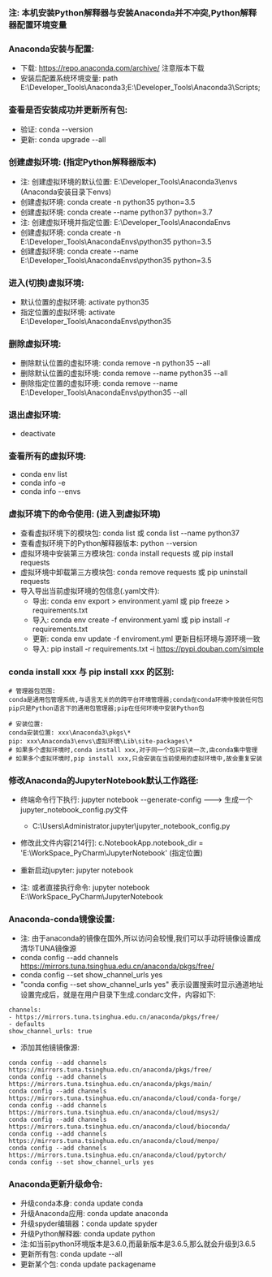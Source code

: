 ### 注: 本机安装Python解释器与安装Anaconda并不冲突,Python解释器配置环境变量

### Anaconda安装与配置:
- 下载: https://repo.anaconda.com/archive/  注意版本下载
- 安装后配置系统环境变量: path E:\Developer_Tools\Anaconda3;E:\Developer_Tools\Anaconda3\Scripts;

### 查看是否安装成功并更新所有包:
- 验证: conda --version
- 更新: conda upgrade --all

### 创建虚拟环境: (指定Python解释器版本)
- 注: 创建虚拟环境的默认位置: E:\Developer_Tools\Anaconda3\envs (Anaconda安装目录下envs)
- 创建虚拟环境: conda create -n python35 python=3.5
- 创建虚拟环境: conda create --name python37 python=3.7
- 注: 创建虚拟环境并指定位置: E:\Developer_Tools\AnacondaEnvs
- 创建虚拟环境: conda create -n E:\Developer_Tools\AnacondaEnvs\python35 python=3.5
- 创建虚拟环境: conda create --name E:\Developer_Tools\AnacondaEnvs\python35 python=3.5

### 进入(切换)虚拟环境:
- 默认位置的虚拟环境: activate python35
- 指定位置的虚拟环境: activate E:\Developer_Tools\AnacondaEnvs\python35

### 删除虚拟环境:
- 删除默认位置的虚拟环境: conda remove -n python35 --all
- 删除默认位置的虚拟环境: conda remove --name python35 --all
- 删除指定位置的虚拟环境: conda remove --name E:\Developer_Tools\AnacondaEnvs\python35 --all

### 退出虚拟环境:
- deactivate

### 查看所有的虚拟环境:
- conda env list
- conda info -e
- conda info --envs


### 虚拟环境下的命令使用: (进入到虚拟环境)
- 查看虚拟环境下的模块包: conda list 或 conda list --name python37
- 查看虚拟环境下的Python解释器版本: python --version
- 虚拟环境中安装第三方模块包: conda install requests 或 pip install requests
- 虚拟环境中卸载第三方模块包: conda remove requests 或 pip uninstall requests
- 导入导出当前虚拟环境的包信息(.yaml文件):
    - 导出: conda env export > environment.yaml 或 pip freeze > requirements.txt
    - 导入: conda env create -f environment.yaml 或 pip install -r requirements.txt
    - 更新: conda env update -f enviroment.yml 更新目标环境与源环境一致
    - 导入: pip install -r requirements.txt -i https://pypi.douban.com/simple

### conda install xxx 与 pip install xxx 的区别:
```
# 管理器包范围:
conda是通用包管理系统,与语言无关的的跨平台环境管理器;conda在conda环境中按装任何包
pip只是Python语言下的通用包管理器;pip在任何环境中安装Python包

# 安装位置:
conda安装位置: xxx\Anaconda3\pkgs\*
pip: xxx\Anaconda3\envs\虚拟环境\Lib\site-packages\*
# 如果多个虚拟环境时,conda install xxx,对于同一个包只安装一次,由conda集中管理
# 如果多个虚拟环境时,pip install xxx,只会安装在当前使用的虚拟环境中,故会重复安装
```
    
### 修改Anaconda的JupyterNotebook默认工作路径:
- 终端命令行下执行: jupyter notebook --generate-config ---> 生成一个 jupyter_notebook_config.py文件
    - C:\Users\Administrator\.jupyter\jupyter_notebook_config.py
- 修改此文件内容[214行]: c.NotebookApp.notebook_dir = 'E:\WorkSpace_PyCharm\JupyterNotebook' (指定位置)
- 重新启动jupyter: jupyter notebook

- 注: 或者直接执行命令: jupyter notebook E:\WorkSpace_PyCharm\JupyterNotebook


### Anaconda-conda镜像设置:
- 注: 由于anaconda的镜像在国外,所以访问会较慢,我们可以手动将镜像设置成清华TUNA镜像源
- conda config --add channels https://mirrors.tuna.tsinghua.edu.cn/anaconda/pkgs/free/ 
- conda config --set show_channel_urls yes
- "conda config --set show_channel_urls yes" 表示设置搜索时显示通道地址设置完成后，就是在用户目录下生成.condarc文件，内容如下:
```
channels:
- https://mirrors.tuna.tsinghua.edu.cn/anaconda/pkgs/free/ 
- defaults 
show_channel_urls: true
```
- 添加其他镜镜像源:
```
conda config --add channels https://mirrors.tuna.tsinghua.edu.cn/anaconda/pkgs/free/
conda config --add channels https://mirrors.tuna.tsinghua.edu.cn/anaconda/pkgs/main/
conda config --add channels https://mirrors.tuna.tsinghua.edu.cn/anaconda/cloud/conda-forge/
conda config --add channels https://mirrors.tuna.tsinghua.edu.cn/anaconda/cloud/msys2/
conda config --add channels https://mirrors.tuna.tsinghua.edu.cn/anaconda/cloud/bioconda/
conda config --add channels https://mirrors.tuna.tsinghua.edu.cn/anaconda/cloud/menpo/
conda config --add channels https://mirrors.tuna.tsinghua.edu.cn/anaconda/cloud/pytorch/
conda config --set show_channel_urls yes
```

### Anaconda更新升级命令: 
- 升级conda本身: conda update conda
- 升级Anaconda应用: conda update anaconda
- 升级spyder编辑器：conda update spyder
- 升级Python解释器: conda update python 
- 注:如当前python环境版本是3.6.0,而最新版本是3.6.5,那么就会升级到3.6.5
- 更新所有包: conda update --all
- 更新某个包: conda update packagename


